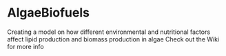 # AlgaeBiofuels
Creating a model on how different environmental and nutritional factors affect lipid production and biomass production in algae
Check out the Wiki for more info
